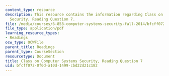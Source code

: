 ```yaml
---
content_type: resource
description: This resource contains the information regarding Class on Computer Systems
  Security, Reading Question 7.
file: /media/courses/6-858-computer-systems-security-fall-2014/bfcff0720f0da10d1499cbd22d21c182_MIT6_858F14_Reading7.pdf
file_type: application/pdf
learning_resource_types:
- Readings
ocw_type: OCWFile
parent_title: Readings
parent_type: CourseSection
resourcetype: Document
title: Class on Computer Systems Security, Reading Question 7
uid: bfcff072-0f0d-a10d-1499-cbd22d21c182
---
```

